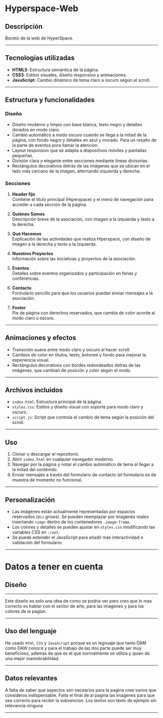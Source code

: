 # Hyperspace-Web

## Descripción

Boceto de la web de HyperSpace.

---

## Tecnologías utilizadas

- **HTML5**: Estructura semántica de la página.
- **CSS3**: Estilos visuales, diseño responsivo y animaciones.
- **JavaScript**: Cambio dinámico de tema claro a oscuro según el scroll.

---

## Estructura y funcionalidades

### Diseño

- Diseño moderno y limpio con base blanca, texto negro y detalles dorados en modo claro.
- Cambio automático a modo oscuro cuando se llega a la mitad de la página, con fondo negro y detalles en azul y morado. Para un resalto de la parte de eventos pora llamar la atencion.
- Layout responsivo que se adapta a dispositivos móviles y pantallas pequeñas.
- División clara y elegante entre secciones mediante líneas divisorias.
- Rectángulos decorativos detrás de las imágenes que se ubican en el lado más cercano de la imagen, alternando izquierda y derecha.

### Secciones

1. **Header fijo**  
   Contiene el título principal (Hiperspace) y el menú de navegación para acceder a cada sección de la página.

2. **Quiénes Somos**  
   Descripción breve de la asociación, con imagen a la izquierda y texto a la derecha.

3. **Qué Hacemos**  
   Explicación de las actividades que realiza Hiperspace, con diseño de imagen a la derecha y texto a la izquierda.

4. **Nuestros Proyectos**  
   Información sobre las iniciativas y proyectos de la asociación.

5. **Eventos**  
   Detalles sobre eventos organizados y participación en ferias y conferencias.

6. **Contacto**  
   Formulario sencillo para que los usuarios puedan enviar mensajes a la asociación.

7. **Footer**  
   Pie de página con derechos reservados, que cambia de color acorde al modo claro u oscuro.

---

## Animaciones y efectos

- Transición suave entre modo claro y oscuro al hacer scroll.
- Cambios de color en títulos, texto, botones y fondo para mejorar la experiencia visual.
- Rectángulos decorativos con bordes redondeados detrás de las imágenes, que cambian de posición y color según el modo.

---

## Archivos incluidos

- `index.html`: Estructura principal de la página.
- `styles.css`: Estilos y diseño visual con soporte para modo claro y oscuro.
- `script.js`: Script que controla el cambio de tema según la posición del scroll.

---

## Uso

1. Clonar o descargar el repositorio.
2. Abrir `index.html` en cualquier navegador moderno.
3. Navegar por la página y notar el cambio automático de tema al llegar a la mitad del contenido.
4. Enviar mensajes a través del formulario de contacto (el formulario es de muestra de momento no funciona).

---

## Personalización

- Las imágenes están actualmente representadas por espacios reservados (`div` grises). Se pueden reemplazar por imágenes reales insertando `<img>` dentro de los contenedores `.image-frame`.
- Los colores y detalles se pueden ajustar en `styles.css` modificando las variables CSS en `:root`.
- Se puede extender el JavaScript para añadir más interactividad o validación del formulario.

---

# Datos a tener en cuenta

## Diseño

---

Este diseño es solo una idea de como se podria ver pero creo que lo mas correcto es hablar con el sector de arte, para las imagenes y para los colores de la pagian.

---

## Uso del lenguaje

He usado `Html`, `CSS` y `JavaScript` porque es un legnuaje que tanto DAM como DAW conoce y para el trabajo de las dos parte puede ser muy beneficioso, ademas de que es el que normalmente se utiliza y quien da una mejor maniobrabilidad.

---

## Datos relevantes

A falta de saber que aspectos son necearios para la pagina cree varios que consideros indispensable.
Falta el final de al pagina las imagenes para que sea correcto para recibir la subvencion.
Los textos son texto de ejemplo sin relevancia ninguna

---
